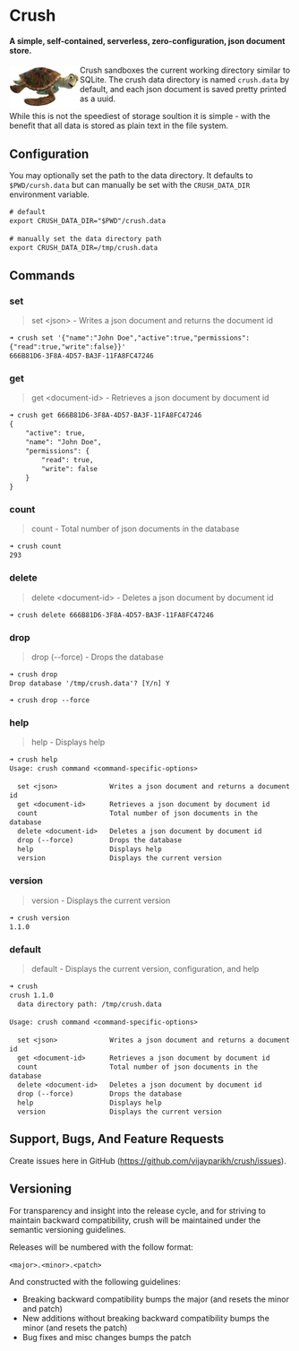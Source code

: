 # Crush

#### A simple, self-contained, serverless, zero-configuration, json document store.

<img align="left" src="https://github.com/vijayparikh/crush/blob/master/img/Crush-FN.png" width="25%"/> Crush sandboxes the current working directory similar to SQLite. The crush data directory is named `crush.data` by default, and each json document is saved pretty printed as a uuid.

While this is not the speediest of storage soultion it is simple - with the benefit that all data is stored as plain text in the file system.

## Configuration

You may optionally set the path to the data directory. It defaults to `$PWD/cursh.data` but can manually be set with the `CRUSH_DATA_DIR` environment variable.

````
# default
export CRUSH_DATA_DIR="$PWD"/crush.data

# manually set the data directory path
export CRUSH_DATA_DIR=/tmp/crush.data
````

## Commands

### set

> set \<json\> - Writes a json document and returns the document id

````
➜ crush set '{"name":"John Doe","active":true,"permissions":{"read":true,"write":false}}'
666B81D6-3F8A-4D57-BA3F-11FA8FC47246
````

### get

> get \<document-id\> - Retrieves a json document by document id

````
➜ crush get 666B81D6-3F8A-4D57-BA3F-11FA8FC47246
{
    "active": true,
    "name": "John Doe",
    "permissions": {
        "read": true,
        "write": false
    }
}
````

### count

> count - Total number of json documents in the database

````
➜ crush count
293
````

### delete

> delete \<document-id\> - Deletes a json document by document id

````
➜ crush delete 666B81D6-3F8A-4D57-BA3F-11FA8FC47246
````

### drop

> drop (--force) - Drops the database

````
➜ crush drop
Drop database '/tmp/crush.data'? [Y/n] Y
````

````
➜ crush drop --force
````

### help

> help - Displays help

````
➜ crush help
Usage: crush command <command-specific-options>

  set <json>             Writes a json document and returns a document id
  get <document-id>      Retrieves a json document by document id
  count                  Total number of json documents in the database
  delete <document-id>   Deletes a json document by document id
  drop (--force)         Drops the database
  help                   Displays help
  version                Displays the current version

````

### version

> version - Displays the current version

````
➜ crush version
1.1.0
````

### default

> default - Displays the current version, configuration, and help

```
➜ crush
crush 1.1.0
  data directory path: /tmp/crush.data

Usage: crush command <command-specific-options>

  set <json>             Writes a json document and returns a document id
  get <document-id>      Retrieves a json document by document id
  count                  Total number of json documents in the database
  delete <document-id>   Deletes a json document by document id
  drop (--force)         Drops the database
  help                   Displays help
  version                Displays the current version

```

## Support, Bugs, And Feature Requests

Create issues here in GitHub (https://github.com/vijayparikh/crush/issues).

## Versioning

For transparency and insight into the release cycle, and for striving to maintain backward compatibility, crush will be maintained under the semantic versioning guidelines.

Releases will be numbered with the follow format:

`<major>.<minor>.<patch>`

And constructed with the following guidelines:

+ Breaking backward compatibility bumps the major (and resets the minor and patch)
+ New additions without breaking backward compatibility bumps the minor (and resets the patch)
+ Bug fixes and misc changes bumps the patch
